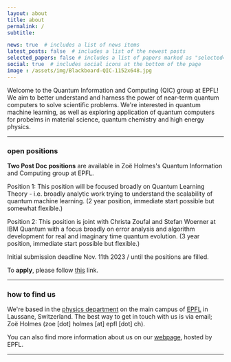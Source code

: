 ```yaml
---
layout: about
title: about
permalink: /
subtitle:

news: true  # includes a list of news items
latest_posts: false  # includes a list of the newest posts
selected_papers: false # includes a list of papers marked as "selected={true}"
social: true  # includes social icons at the bottom of the page
image : /assets/img/Blackboard-QIC-1152x648.jpg
---
```


Welcome to the Quantum Information and Computing (QIC) group at EPFL! We aim to better understand and harness the power of near-term quantum computers to solve scientific problems. We're interested in quantum machine learning, as well as exploring application of quantum computers for probelms in material science, quantum chemistry and high energy physics.


--- 

### open positions

**Two Post Doc positions** are available in Zoë Holmes's Quantum Information and Computing group at EPFL. 

Position 1: This position will be focused broadly on Quantum Learning Theory - i.e. broadly analytic work trying to understand the scalability of quantum machine learning. (2 year position, immediate start possible but somewhat flexible.) 

Position 2: This position is joint with Christa Zoufal and Stefan Woerner at IBM Quantum with a focus broadly on error analysis and algorithm development for real and imaginary time quantum evolution. (3 year position, immediate start possible but flexible.) 

Initial submission deadline Nov. 11th 2023 / until the positions are filled.

To **apply**, please follow [this](https://docs.google.com/forms/d/e/1FAIpQLScm6P163UChmDzkHN9kidxld_cwMGisPMVre8ZkkuUfbQntjw/viewform?pli=1) link.

--- 


### how to find us

We're based in the [physics department](https://www.epfl.ch/schools/sb/research/iphys/) on the main campus of [EPFL](https://www.epfl.ch/campus/visitors/coming-to-epfl/) in Laussane, Switzerland. The best way to get in touch with us is via email; Zoë Holmes (zoe [dot] holmes [at] epfl [dot] ch).

You can also find more information about us on our [webpage](https://www.epfl.ch/labs/qic/), hosted by EPFL.


---